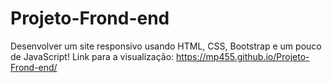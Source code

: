 # Projeto-Frond-end 
Desenvolver um site responsivo usando HTML, CSS, Bootstrap e um pouco de JavaScript!
Link para a visualização: https://mp455.github.io/Projeto-Frond-end/
